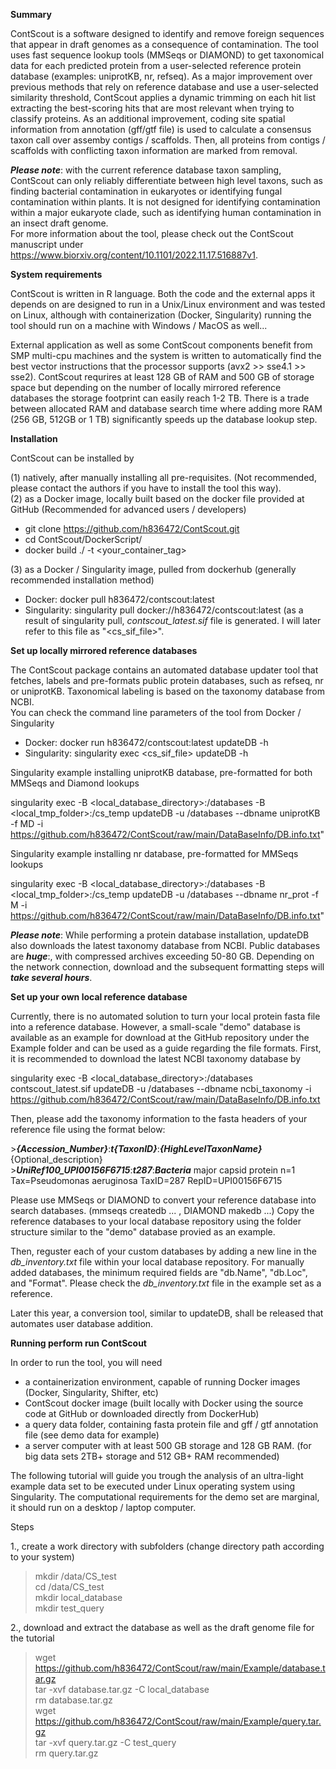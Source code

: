 **Summary**

ContScout is a software designed to identify and remove foreign sequences that appear in draft genomes as a consequence of contamination. The tool uses fast sequence lookup tools (MMSeqs or DIAMOND) to get taxonomical data for each predicted protein from a user-selected reference protein database (examples: uniprotKB, nr, refseq). As a major improvement over previous methods that rely on reference database and use a user-selected similarity threshold, ContScout applies a dynamic trimming on each hit list extracting the best-scoring hits that are most relevant when trying to classify proteins.
As an additional improvement, coding site spatial information from annotation (gff/gtf file) is used to calculate a consensus taxon call over assemby contigs / scaffolds. Then, all proteins from contigs / scaffolds with conflicting taxon information are marked from removal.  
  
__*Please note*__: with the current reference database taxon sampling, ContScout can only reliably differentiate between high level taxons, such as finding bacterial contamination in eukaryotes or identifying fungal contamination within plants. It is not designed for identifying contamination within a major eukaryote clade, such as identifying human contamination in an insect draft genome.  
For more information about the tool, please check out the ContScout manuscript under  
https://www.biorxiv.org/content/10.1101/2022.11.17.516887v1.  

**System requirements**

ContScout is written in R language. Both the code and the external apps it depends on are designed to run in a Unix/Linux environment and was tested on Linux, although with containerization (Docker, Singularity) running the tool should run on a machine with Windows / MacOS as well...  

External application as well as some ContScout components benefit from SMP multi-cpu machines and the system is written to automatically find the best vector instructions that the processor supports (avx2 >> sse4.1 >> sse2). ContScout requrires at least 128 GB of RAM and 500 GB of storage space but depending on the number of locally mirrored reference databases the storage footprint can easily reach 1-2 TB. There is a trade between allocated RAM and database search time where adding more RAM (256 GB, 512GB or 1 TB) significantly speeds up the database lookup step.

**Installation**

ContScout can be installed by
  
(1) natively, after manually installing all pre-requisites. (Not recommended, please contact the authors if you have to install the tool this way).  
(2) as a Docker image, locally built based on the docker file provided at GitHub (Recommended for advanced users / developers)  
* git clone https://github.com/h836472/ContScout.git
* cd ContScout/DockerScript/
* docker build ./ -t <your_container_tag>

(3) as a Docker / Singularity image, pulled from dockerhub (generally recommended installation method)  
* Docker: docker pull h836472/contscout:latest
* Singularity: singularity pull docker://h836472/contscout:latest
(as a result of singularity pull, *contscout_latest.sif* file is generated. I will later refer to this file as "<cs_sif_file>".

**Set up locally mirrored reference databases**

The ContScout package contains an automated database updater tool that fetches, labels and pre-formats public protein databases, such as refseq, nr or uniprotKB. Taxonomical labeling is based on the taxonomy database from NCBI.  
You can check the command line parameters of the tool from Docker / Singularity
* Docker: docker run h836472/contscout:latest updateDB -h
* Singularity: singularity exec <cs_sif_file> updateDB -h

Singularity example installing uniprotKB database, pre-formatted for both MMSeqs and Diamond lookups  
  
singularity exec -B <local_database_directory>:/databases -B <local_tmp_folder>:/cs_temp <singularity image> updateDB -u /databases --dbname uniprotKB -f MD -i https://github.com/h836472/ContScout/raw/main/DataBaseInfo/DB.info.txt"
  

Singularity example installing nr database, pre-formatted for MMSeqs lookups  
  
singularity exec -B <local_database_directory>:/databases -B <local_tmp_folder>:/cs_temp <singularity image> updateDB -u /databases --dbname nr_prot -f M -i https://github.com/h836472/ContScout/raw/main/DataBaseInfo/DB.info.txt"
  
__*Please note*__: While performing a protein database installation, updateDB also downloads the latest taxonomy database from NCBI.
  Public databases are ***huge***:, with compressed archives exceeding 50-80 GB. Depending on the network connection, download and the subsequent formatting steps will ***take several hours***.
  
 **Set up your own local reference database**
  
Currently, there is no automated solution to turn your local protein fasta file into a reference database. However, a small-scale "demo" database is available as an example for download at the GitHub repository under the Example folder and can be used as a guide regarding the file formats. 
First, it is recommended to download the latest NCBI taxonomy database by  
  
singularity exec -B <local_database_directory>:/databases contscout_latest.sif updateDB -u /databases --dbname ncbi_taxonomy -i https://github.com/h836472/ContScout/raw/main/DataBaseInfo/DB.info.txt

Then, please add the taxonomy information to the fasta headers of your reference file using the format below:  
  
\>***{Accession_Number}***:***t{TaxonID}***:***{HighLevelTaxonName}*** {Optional_description}  
\>***UniRef100_UPI00156F6715***:***t287***:***Bacteria*** major capsid protein n=1 Tax=Pseudomonas aeruginosa TaxID=287 RepID=UPI00156F6715  
  
Please use MMSeqs or DIAMOND to convert your reference database into search databases. (mmseqs createdb ... , DIAMOND makedb ...)
Copy the reference databases to your local database repository using the folder structure similar to the "demo" database provied as an example.
 
Then, reguster each of your custom databases by adding a new line in the *db_inventory.txt* file within your local database repository.
For manually added databases, the minimum required fields are "db.Name", "db.Loc", and "Format". Please check the *db_inventory.txt* file in the example set as a reference.

Later this year, a conversion tool, similar to updateDB, shall be released that automates user database addition.
  
**Running perform run ContScout**

In order to run the tool, you will need  
- a containerization environment, capable of running Docker images (Docker, Singularity, Shifter, etc)
- ContScout docker image (built locally with Docker using the source code at GitHub or downloaded directly from DockerHub)
- a query data folder, containing fasta protein file and gff / gtf annotation file (see demo data for example)
- a server computer with at least 500 GB storage and 128 GB RAM. (for big data sets 2TB+ storage and 512 GB+ RAM recommended)  
  
The following tutorial will guide you trough the analysis of an ultra-light example data set to be executed under Linux operating system using Singularity. The computational requirements for the demo set are marginal, it should run on a desktop / laptop computer.  

Steps
  
1., create a work directory with subfolders (change directory path according to your system)
  >mkdir /data/CS_test  
  >cd /data/CS_test  
  >mkdir local_database  
  >mkdir test_query  
  
 2., download and extract the database as well as the draft genome file for the tutorial
 >wget https://github.com/h836472/ContScout/raw/main/Example/database.tar.gz  
 >tar -xvf database.tar.gz -C local_database  
 >rm database.tar.gz  
 >wget https://github.com/h836472/ContScout/raw/main/Example/query.tar.gz  
 >tar -xvf query.tar.gz -C test_query  
 >rm query.tar.gz 

 


